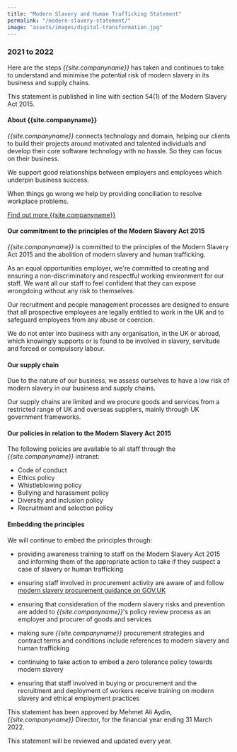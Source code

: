 ```yaml
---
title: "Modern Slavery and Human Trafficking Statement"
permalink: "/modern-slavery-statement/"
image: "assets/images/digital-transformation.jpg"
---
```


### 2021 to 2022

Here are the steps *{{site.companyname}}* has taken and continues to take to understand and minimise the potential risk of modern slavery in its business and supply chains.

This statement is published in line with section 54(1) of the Modern Slavery Act 2015.

#### About {{site.companyname}}

*{{site.companyname}}* connects technology and domain, helping our clients to build their projects around motivated and talented individuals and develop their core software technology with no hassle. So they can focus on their business.

We support good relationships between employers and employees which underpin business success.

When things go wrong we help by providing conciliation to resolve workplace problems.

[Find out more {{site.companyname}}](about.html)

#### Our commitment to the principles of the Modern Slavery Act 2015

*{{site.companyname}}* is committed to the principles of the Modern Slavery Act 2015 and the abolition of modern slavery and human trafficking.

As an equal opportunities employer, we're committed to creating and ensuring a non-discriminatory and respectful working environment for our staff. We want all our staff to feel confident that they can expose wrongdoing without any risk to themselves.

Our recruitment and people management processes are designed to ensure that all prospective employees are legally entitled to work in the UK and to safeguard employees from any abuse or coercion.

We do not enter into business with any organisation, in the UK or abroad, which knowingly supports or is found to be involved in slavery, servitude and forced or compulsory labour.

#### Our supply chain
Due to the nature of our business, we assess ourselves to have a low risk of modern slavery in our business and supply chains.

Our supply chains are limited and we procure goods and services from a restricted range of UK and overseas suppliers, mainly through UK government frameworks.

#### Our policies in relation to the Modern Slavery Act 2015
The following policies are available to all staff through the *{{site.companyname}}* intranet:

- Code of conduct
- Ethics policy
- Whistleblowing policy
- Bullying and harassment policy
- Diversity and inclusion policy
- Recruitment and selection policy

#### Embedding the principles

We will continue to embed the principles through:

- providing awareness training to staff on the Modern Slavery Act 2015 and informing them of the appropriate action to take if they suspect a case of slavery or human trafficking

- ensuring staff involved in procurement activity are aware of and follow [modern slavery procurement guidance on GOV.UK](https://www.gov.uk/government/publications/procurement-policy-note-0519-tackling-modern-slavery-in-government-supply-chains)

- ensuring that consideration of the modern slavery risks and prevention are added to *{{site.companyname}}*'s policy review process as an employer and procurer of goods and services

- making sure *{{site.companyname}}* procurement strategies and contract terms and conditions include references to modern slavery and human trafficking

- continuing to take action to embed a zero tolerance policy towards modern slavery

- ensuring that staff involved in buying or procurement and the recruitment and deployment of workers receive training on modern slavery and ethical employment practices

This statement has been approved by Mehmet Ali Aydin, *{{site.companyname}}* Director, for the financial year ending 31 March 2022.

This statement will be reviewed and updated every year.
